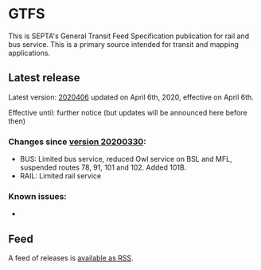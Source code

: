 # GTFS

This is SEPTA's General Transit Feed Specification publication for rail and bus service. This is a primary source intended for transit and mapping applications.

## Latest release
 
Latest version: [2020406](https://github.com/septadev/GTFS/releases/tag/v202004060) updated on April 6th, 2020, effective on April 6th.

Effective until: further notice (but updates will be announced here before then)

### Changes since [version 20200330](https://github.com/septadev/GTFS/releases/tag/v202003301): 
 
*  BUS:  Limited bus service, reduced Owl service on BSL and MFL, suspended routes 78, 91, 101 and 102.  Added 101B.
*  RAIL: Limited rail service

### Known issues:

* 

## Feed

A feed of releases is [available as RSS](https://github.com/septadev/GTFS/releases.atom).

